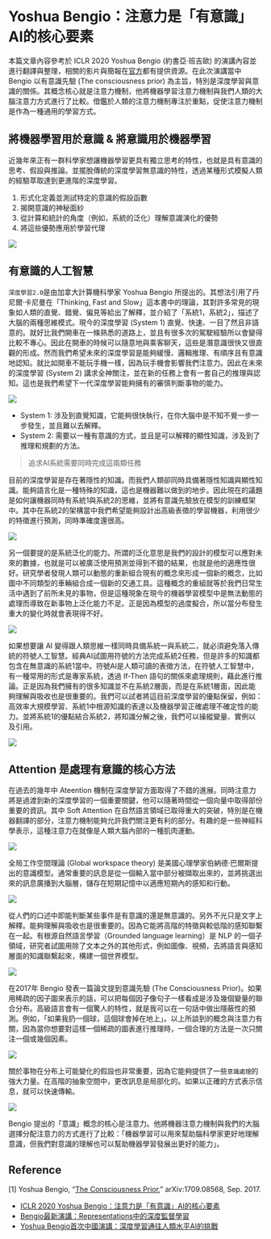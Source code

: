 # Yoshua Bengio：注意力是「有意識」AI的核心要素

本篇文章內容參考於 ICLR 2020 Yoshua Bengio (約書亞·班吉歐) 的演講內容並進行翻譯與整理，相關的影片與簡報在[官方](https://iclr.cc/virtual_2020/speaker_7.html)都有提供資源。在此次演講當中 Bengio 以有意識先驗 (The consciousness prior) 為主旨，特別是深度學習與意識的關係。其概念核心就是注意力機制，他將機器學習注意力機制與我們人類的大腦注意力方式進行了比較。借鑑於人類的注意力機制專注於重點，促使注意力機制是作為一種通用的學習方式。


## 將機器學習用於意識 & 將意識用於機器學習
近幾年來正有一群科學家想讓機器學習更具有獨立思考的特性，也就是具有意識的思考、假設與推論。並擺脫傳統的深度學習無意識的特性，透過某種形式模擬人類的經驗萃取達到更進階的深度學習。

1. 形式化定義並測試特定的意識的假設函數
2. 揭開意識的神秘面紗
3. 從計算和統計的角度（例如，系統的泛化）理解意識演化的優勢
4. 將這些優勢應用於學習代理

![](https://i.imgur.com/37i9DuJ.png)

## 有意識的人工智慧
`深度學習2.0`是由加拿大計算機科學家 Yoshua Bengio 所提出的。其想法引用了丹尼爾·卡尼曼在「Thinking, Fast and Slow」這本書中的理論，其對許多常見的現象如人類的直覺、錯覺、偏見等給出了解釋，並介紹了「系統1，系統2」，描述了大腦的兩種思維模式。現今的深度學習 (System 1) 直覺、快速、一目了然且非語意的。就好比我們開車在一條熟悉的道路上，並且有很多次的駕駛經驗所以會變得比較不專心。因此在開車的時候可以隨意地與乘客聊天，這些是潛意識很快又很直觀的形成。然而我們希望未來的深度學習是能夠緩慢、邏輯推理、有順序且有意識地認知。就比如開車不能玩手機一樣，因為玩手機會影響我們注意力。因此在未來的深度學習 (System 2) 講求全神關注，並在新的任務上會有一套自己的推理與認知。這也是我們希望下一代深度學習能夠擁有的審慎判斷事物的能力。

![](https://i.imgur.com/0jhWhJ9.png)

- System 1: 涉及到直覺知識，它能夠很快執行，在你大腦中是不知不覺一步一步發生，並且難以去解釋。
- System 2: 需要以一種有意識的方式，並且是可以解釋的顯性知識，涉及到了推理和規劃的方法。

> 追求AI系統需要同時完成這兩類任務

目前的深度學習是存在著隱性的知識。而我們人類卻同時具備著隱性知識與顯性知識。能夠語言化是一種特殊的知識，這也是機器難以做到的地步。因此現在的議題是如何讓機器同時有系統1與系統2的思維，並將有意識先驗放在模型的訓練框架中。其中在系統2的架構當中我們希望能夠設計出高級表徵的學習機器，利用很少的特徵進行預測，同時準確度還很高。

![](https://i.imgur.com/ocN0LUD.png)

另一個要提的是系統泛化的能力。所謂的泛化意思是我們的設計的模型可以應對未來的數據，也就是可以被廣泛使用預測並得到不錯的結果，也就是他的適應性很好。研究學者發現人類可以動態的重新組合現有的概念來形成一個新的概念，比如圖中不同類型的車輛組合成一個新的交通工具。這種概念的重組就等於我們日常生活中遇到了前所未見的事物，但是這種現象在現今的機器學習模型中是無法動態的處理而導致在新事物上泛化能力不足。正是因為模型的過度擬合，所以當分布發生重大的變化時就會表現得不好。

![](https://i.imgur.com/KuLHo2w.png)

如果想要讓 AI 變得跟人類思維一樣同時具備系統一與系統二，就必須避免落入傳統的符號人工智慧。經典AI試圖用符號的方法完成系統2任務，但是許多的知識都包含在無意識的系統1當中。符號AI是人類可讀的表徵方法，在符號人工智慧中，有一種常用的形式是專家系統，透過 If-Then 語句的關係來處理規則，藉此進行推論。正是因為我們擁有的很多知識並不在系統2層面，而是在系統1層面，因此能夠理解與吸收也是很重要的。我們可以試者將這目前深度學習的優點保留，例如：高效率大規模學習、系統1中根源知識的表達以及機器學習正確處理不確定性的能力。並將系統1的優點結合系統2，將知識分解之後，我們可以操縱變量、實例以及引用。

![](https://i.imgur.com/VqlA3Iq.png)

## Attention 是處理有意識的核心方法
在過去的幾年中 Ateention 機制在深度學習方面取得了不錯的進展。同時注意力將是過渡到新的深度學習的一個重要關鍵，他可以隨著時間從一個向量中取得部份重要的資訊。其中 Soft Attention 在自然語言領域已取得重大的突破，特別是在機器翻譯的部分，注意力機制能夠允許我們關注更有利的部分。有趣的是一些神經科學表示，這種注意力在就像是人類大腦內部的一種肌肉運動。

![](https://i.imgur.com/VfcDx3x.png)

全局工作空間理論 (Global workspace theory) 是美國心理學家伯納德·巴爾斯提出的意識模型。通常重要的訊息是從一個輸入當中部分被擷取出來的，並將挑選出來的訊息廣播到大腦層，儲存在短期記憶中以適應短期內的感知和行動。

![](https://i.imgur.com/9FdXRwl.png)

從人們的口述中即能判斷某些事件是有意識的還是無意識的。另外不光只是文字上解釋。能夠理解與吸收也是很重要的。因為它能將高階的特徵與較低階的感知聯繫在一起。有根源自然語言學習（Grounded language learning）是 NLP 的一個子領域，研究者試圖用除了文本之外的其他形式，例如圖像、視頻，去將語言與感知層面的知識聯繫起來，構建一個世界模型。

![](https://i.imgur.com/9jP0yDB.png)

在2017年 Bengio 發表一篇論文提到意識先驗 (The Consciousness Prior)。如果用稀疏的因子圖來表示的話，可以把每個因子像句子一樣看成是涉及幾個變量的聯合分布。高級語言會有一個驚人的特性，就是我可以在一句話中做出隱蔽性的預測。例如，「如果我扔一個球，這個球會掉在地上」。以上所談到的概念與注意力有關，因為當你想要對這樣一個稀疏的圖表進行推理時，一個合理的方法是一次只關注一個或幾個因素。

![](https://i.imgur.com/936kMtd.png)

關於事物在分布上可能變化的假設也非常重要，因為它能夠提供了一些`意識處理`的強大力量。在高階的抽象空間中，更改訊息是局部化的。如果以正確的方式表示信息，就可以快速傳輸。

![](https://i.imgur.com/DvlsC53.png)


Bengio 提出的「意識」概念的核心是注意力。他將機器注意力機制與我們的大腦選擇分配注意力的方式進行了比較：「機器學習可以用來幫助腦科學家更好地理解意識，但我們對意識的理解也可以幫助機器學習發展出更好的能力」。

## Reference
[1] Yoshua Bengio, “[The Consciousness Prior](https://arxiv.org/abs/1709.08568),” arXiv:1709.08568, Sep. 2017.


- [ICLR 2020 Yoshua Bengio：注意力是「有意識」AI的核心要素](https://kknews.cc/zh-tw/tech/x45rono.html)
- [Bengio最新演講：Representations中的深度監督學習](https://cloud.tencent.com/developer/article/1070691?from=article.detail.1370482)
- [Yoshua Bengio首次中國演講：深度學習通往人類水平AI的挑戰](https://cloud.tencent.com/developer/article/1370482)

